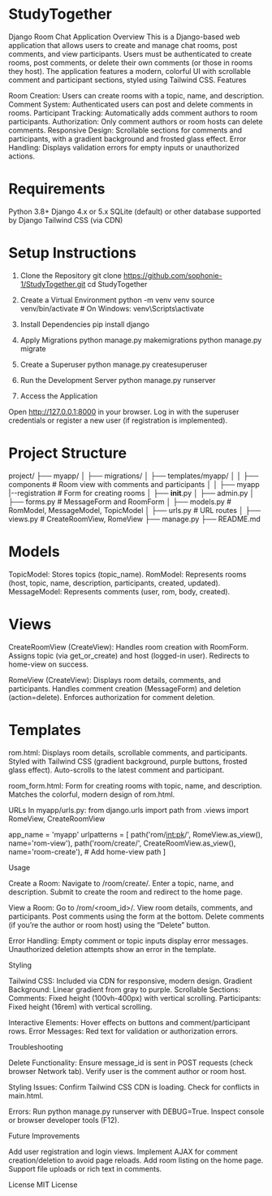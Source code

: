 # StudyTogether
Django Room Chat Application
Overview
This is a Django-based web application that allows users to create and manage chat rooms, post comments, and view participants. Users must be authenticated to create rooms, post comments, or delete their own comments (or those in rooms they host). The application features a modern, colorful UI with scrollable comment and participant sections, styled using Tailwind CSS.
Features

Room Creation: Users can create rooms with a topic, name, and description.
Comment System: Authenticated users can post and delete comments in rooms.
Participant Tracking: Automatically adds comment authors to room participants.
Authorization: Only comment authors or room hosts can delete comments.
Responsive Design: Scrollable sections for comments and participants, with a gradient background and frosted glass effect.
Error Handling: Displays validation errors for empty inputs or unauthorized actions.

# Requirements

Python 3.8+
Django 4.x or 5.x
SQLite (default) or other database supported by Django
Tailwind CSS (via CDN)

#  Setup Instructions
1. Clone the Repository
git clone https://github.com/sophonie-1/StudyTogether.git
cd StudyTogether 

2. Create a Virtual Environment
python -m venv venv
source venv/bin/activate  # On Windows: venv\Scripts\activate

3. Install Dependencies
pip install django

4. Apply Migrations
python manage.py makemigrations
python manage.py migrate

5. Create a Superuser
python manage.py createsuperuser

6. Run the Development Server
python manage.py runserver

7. Access the Application

Open http://127.0.0.1:8000 in your browser.
Log in with the superuser credentials or register a new user (if registration is implemented).

#  Project Structure
project/
├── myapp/
│   ├── migrations/
│   ├── templates/myapp/
│   │   ├── components          # Room view with comments and participants
│   │   ├── myapp
        |--registration    # Form for creating rooms
│   ├── __init__.py
│   ├── admin.py
│   ├── forms.py              # MessageForm and RoomForm
│   ├── models.py             # RomModel, MessageModel, TopicModel
│   ├── urls.py               # URL routes
│   ├── views.py              # CreateRoomView, RomeView
├── manage.py
├── README.md

#  Models

TopicModel: Stores topics (topic_name).
RomModel: Represents rooms (host, topic, name, description, participants, created, updated).
MessageModel: Represents comments (user, rom, body, created).

#  Views

CreateRoomView (CreateView):
Handles room creation with RoomForm.
Assigns topic (via get_or_create) and host (logged-in user).
Redirects to home-view on success.


RomeView (CreateView):
Displays room details, comments, and participants.
Handles comment creation (MessageForm) and deletion (action=delete).
Enforces authorization for comment deletion.



#  Templates

rom.html:
Displays room details, scrollable comments, and participants.
Styled with Tailwind CSS (gradient background, purple buttons, frosted glass effect).
Auto-scrolls to the latest comment and participant.


room_form.html:
Form for creating rooms with topic, name, and description.
Matches the colorful, modern design of rom.html.



URLs
In myapp/urls.py:
from django.urls import path
from .views import RomeView, CreateRoomView

app_name = 'myapp'
urlpatterns = [
    path('rom/<int:pk>/', RomeView.as_view(), name='rom-view'),
    path('room/create/', CreateRoomView.as_view(), name='room-create'),
    # Add home-view path
]

Usage

Create a Room:
Navigate to /room/create/.
Enter a topic, name, and description.
Submit to create the room and redirect to the home page.


View a Room:
Go to /rom/<room_id>/.
View room details, comments, and participants.
Post comments using the form at the bottom.
Delete comments (if you’re the author or room host) using the “Delete” button.


Error Handling:
Empty comment or topic inputs display error messages.
Unauthorized deletion attempts show an error in the template.



Styling

Tailwind CSS: Included via CDN for responsive, modern design.
Gradient Background: Linear gradient from gray to purple.
Scrollable Sections:
Comments: Fixed height (100vh-400px) with vertical scrolling.
Participants: Fixed height (16rem) with vertical scrolling.


Interactive Elements: Hover effects on buttons and comment/participant rows.
Error Messages: Red text for validation or authorization errors.

Troubleshooting

Delete Functionality:
Ensure message_id is sent in POST requests (check browser Network tab).
Verify user is the comment author or room host.


Styling Issues:
Confirm Tailwind CSS CDN is loading.
Check for conflicts in main.html.


Errors:
Run python manage.py runserver with DEBUG=True.
Inspect console or browser developer tools (F12).



Future Improvements

Add user registration and login views.
Implement AJAX for comment creation/deletion to avoid page reloads.
Add room listing on the home page.
Support file uploads or rich text in comments.

License
MIT License
